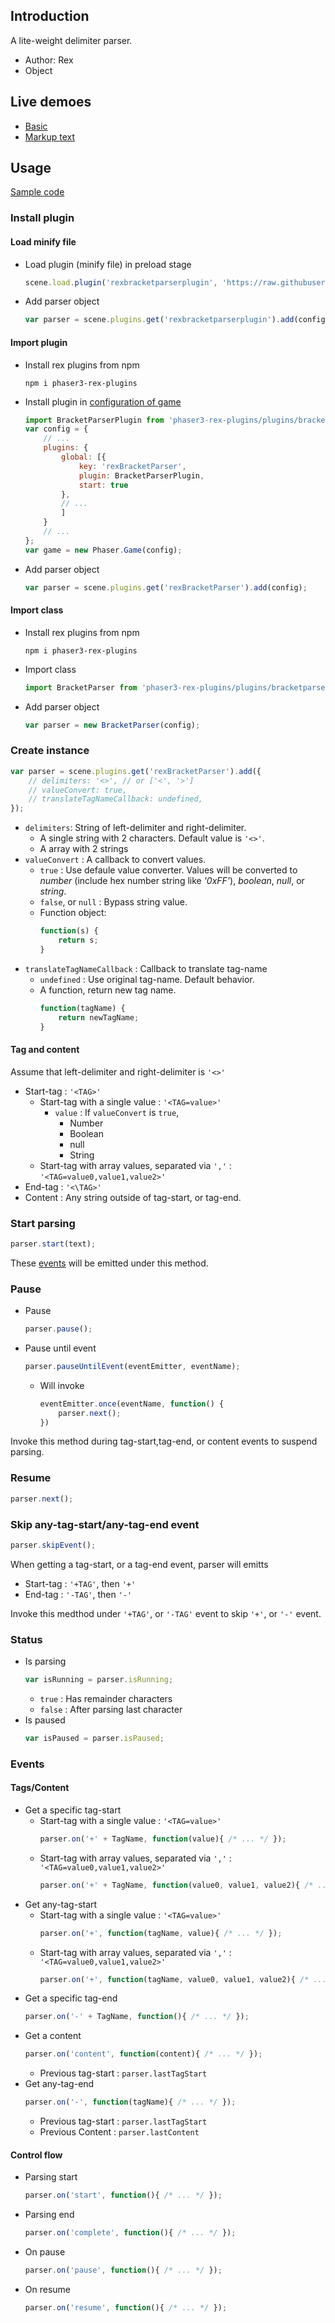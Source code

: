 ## Introduction

A lite-weight delimiter parser.

- Author: Rex
- Object

## Live demoes

- [Basic](https://codepen.io/rexrainbow/pen/bGwYNoX)
- [Markup text](https://codepen.io/rexrainbow/pen/vYXWmMN)

## Usage

[Sample code](https://github.com/rexrainbow/phaser3-rex-notes/tree/master/examples/bracket-parser)

### Install plugin

#### Load minify file

- Load plugin (minify file) in preload stage
    ```javascript
    scene.load.plugin('rexbracketparserplugin', 'https://raw.githubusercontent.com/rexrainbow/phaser3-rex-notes/master/dist/rexbracketparserplugin.min.js', true);
    ```
- Add parser object
    ```javascript
    var parser = scene.plugins.get('rexbracketparserplugin').add(config);
    ```

#### Import plugin

- Install rex plugins from npm
    ```
    npm i phaser3-rex-plugins
    ```
- Install plugin in [configuration of game](game.md#configuration)
    ```javascript
    import BracketParserPlugin from 'phaser3-rex-plugins/plugins/bracketparser-plugin.js';
    var config = {
        // ...
        plugins: {
            global: [{
                key: 'rexBracketParser',
                plugin: BracketParserPlugin,
                start: true
            },
            // ...
            ]
        }
        // ...
    };
    var game = new Phaser.Game(config);
    ```
- Add parser object
    ```javascript
    var parser = scene.plugins.get('rexBracketParser').add(config);
    ```

#### Import class

- Install rex plugins from npm
    ```
    npm i phaser3-rex-plugins
    ```
- Import class
    ```javascript
    import BracketParser from 'phaser3-rex-plugins/plugins/bracketparser.js';
    ```
- Add parser object
    ```javascript
    var parser = new BracketParser(config);
    ```

### Create instance

```javascript
var parser = scene.plugins.get('rexBracketParser').add({
    // delimiters: '<>', // or ['<', '>']
    // valueConvert: true,
    // translateTagNameCallback: undefined,
});
```

- `delimiters`: String of left-delimiter and right-delimiter.
    - A single string with 2 characters. Default value is `'<>'`.
    - A array with 2 strings
- `valueConvert` : A callback to convert values.
    - `true` : Use defaule value converter. Values will be converted to *number* (include hex number string like *'0xFF'*), *boolean*, *null*, or *string*.
    - `false`, or `null` : Bypass string value.
    - Function object:
        ```javascript
        function(s) {
            return s;
        }
        ```
- `translateTagNameCallback` : Callback to translate tag-name
    - `undefined` : Use original tag-name. Default behavior.
    - A function, return new tag name.
        ```javascript
        function(tagName) {
            return newTagName;
        }
        ```

#### Tag and content

Assume that left-delimiter and right-delimiter is `'<>'`

- Start-tag : `'<TAG>'`
    - Start-tag with a single value : `'<TAG=value>'`
        - `value` : If `valueConvert` is `true`,
            - Number
            - Boolean
            - null
            - String
    - Start-tag with array values, separated via `','` : `'<TAG=value0,value1,value2>'`
- End-tag : `'<\TAG>'`
- Content : Any string outside of tag-start, or tag-end.

### Start parsing

```javascript
parser.start(text);
```

These [events](bracketparser.md#events) will be emitted under this method.

### Pause

- Pause
    ```javascript
    parser.pause();
    ```
- Pause until event
    ```javascript
    parser.pauseUntilEvent(eventEmitter, eventName);
    ```
    - Will invoke 
        ```javascript
        eventEmitter.once(eventName, function() {
            parser.next();
        })
        ```

Invoke this method during tag-start,tag-end, or content events to suspend parsing.

### Resume

```javascript
parser.next();
```

### Skip any-tag-start/any-tag-end event

```javascript
parser.skipEvent();
```

When getting a tag-start, or a tag-end event, parser will emitts 

- Start-tag : `'+TAG'`, then `'+'`
- End-tag : `'-TAG'`, then `'-'`

Invoke this medthod under `'+TAG'`, or `'-TAG'` event to skip `'+'`, or `'-'` event.

### Status

- Is parsing
    ```javascript
    var isRunning = parser.isRunning;
    ```
    - `true` : Has remainder characters
    - `false` : After parsing last character
- Is paused
    ```javascript
    var isPaused = parser.isPaused;
    ```

### Events

#### Tags/Content

- Get a specific tag-start
    - Start-tag with a single value : `'<TAG=value>'`
        ```javascript
        parser.on('+' + TagName, function(value){ /* ... */ });
        ```
    - Start-tag with array values, separated via `','` : `'<TAG=value0,value1,value2>'`
        ```javascript
        parser.on('+' + TagName, function(value0, value1, value2){ /* ... */ });
        ```
- Get any-tag-start
    - Start-tag with a single value : `'<TAG=value>'`
        ```javascript
        parser.on('+', function(tagName, value){ /* ... */ });
        ```
    - Start-tag with array values, separated via `','` : `'<TAG=value0,value1,value2>'`
        ```javascript
        parser.on('+', function(tagName, value0, value1, value2){ /* ... */ });
        ```
- Get a specific tag-end
    ```javascript
    parser.on('-' + TagName, function(){ /* ... */ });
    ```
- Get a content
    ```javascript
    parser.on('content', function(content){ /* ... */ });
    ```
    - Previous tag-start : `parser.lastTagStart`
- Get any-tag-end
    ```javascript
    parser.on('-', function(tagName){ /* ... */ });
    ```
    - Previous tag-start : `parser.lastTagStart`
    - Previous Content : `parser.lastContent`

#### Control flow

- Parsing start
    ```javascript
    parser.on('start', function(){ /* ... */ });
    ```
- Parsing end
    ```javascript
    parser.on('complete', function(){ /* ... */ });
    ```
- On pause
    ```javascript
    parser.on('pause', function(){ /* ... */ });
    ```
- On resume
    ```javascript
    parser.on('resume', function(){ /* ... */ });
    ```